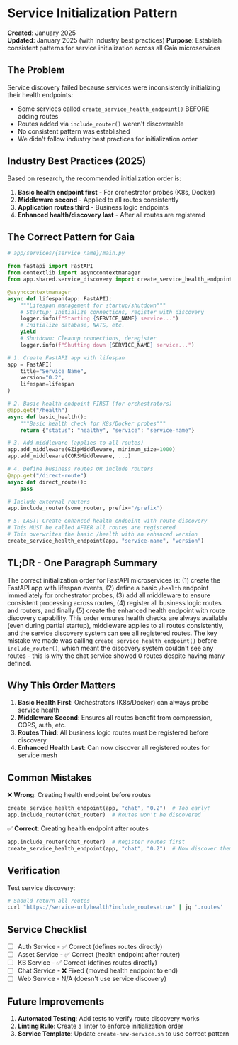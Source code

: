 # Service Initialization Pattern

**Created**: January 2025  
**Updated**: January 2025 (with industry best practices)
**Purpose**: Establish consistent patterns for service initialization across all Gaia microservices

## The Problem

Service discovery failed because services were inconsistently initializing their health endpoints:
- Some services called `create_service_health_endpoint()` BEFORE adding routes
- Routes added via `include_router()` weren't discoverable
- No consistent pattern was established
- We didn't follow industry best practices for initialization order

## Industry Best Practices (2025)

Based on research, the recommended initialization order is:

1. **Basic health endpoint first** - For orchestrator probes (K8s, Docker)
2. **Middleware second** - Applied to all routes consistently  
3. **Application routes third** - Business logic endpoints
4. **Enhanced health/discovery last** - After all routes are registered

## The Correct Pattern for Gaia

```python
# app/services/{service_name}/main.py

from fastapi import FastAPI
from contextlib import asynccontextmanager
from app.shared.service_discovery import create_service_health_endpoint

@asynccontextmanager
async def lifespan(app: FastAPI):
    """Lifespan management for startup/shutdown"""
    # Startup: Initialize connections, register with discovery
    logger.info(f"Starting {SERVICE_NAME} service...")
    # Initialize database, NATS, etc.
    yield
    # Shutdown: Cleanup connections, deregister
    logger.info(f"Shutting down {SERVICE_NAME} service...")

# 1. Create FastAPI app with lifespan
app = FastAPI(
    title="Service Name",
    version="0.2",
    lifespan=lifespan
)

# 2. Basic health endpoint FIRST (for orchestrators)
@app.get("/health")
async def basic_health():
    """Basic health check for K8s/Docker probes"""
    return {"status": "healthy", "service": "service-name"}

# 3. Add middleware (applies to all routes)
app.add_middleware(GZipMiddleware, minimum_size=1000)
app.add_middleware(CORSMiddleware, ...)

# 4. Define business routes OR include routers
@app.get("/direct-route")
async def direct_route():
    pass

# Include external routers
app.include_router(some_router, prefix="/prefix")

# 5. LAST: Create enhanced health endpoint with route discovery
# This MUST be called AFTER all routes are registered
# This overwrites the basic /health with an enhanced version
create_service_health_endpoint(app, "service-name", "version")
```

## TL;DR - One Paragraph Summary

The correct initialization order for FastAPI microservices is: (1) create the FastAPI app with lifespan events, (2) define a basic `/health` endpoint immediately for orchestrator probes, (3) add all middleware to ensure consistent processing across routes, (4) register all business logic routes and routers, and finally (5) create the enhanced health endpoint with route discovery capability. This order ensures health checks are always available (even during partial startup), middleware applies to all routes consistently, and the service discovery system can see all registered routes. The key mistake we made was calling `create_service_health_endpoint()` before `include_router()`, which meant the discovery system couldn't see any routes - this is why the chat service showed 0 routes despite having many defined.

## Why This Order Matters

1. **Basic Health First**: Orchestrators (K8s/Docker) can always probe service health
2. **Middleware Second**: Ensures all routes benefit from compression, CORS, auth, etc.
3. **Routes Third**: All business logic routes must be registered before discovery
4. **Enhanced Health Last**: Can now discover all registered routes for service mesh

## Common Mistakes

❌ **Wrong**: Creating health endpoint before routes
```python
create_service_health_endpoint(app, "chat", "0.2")  # Too early!
app.include_router(chat_router)  # Routes won't be discovered
```

✅ **Correct**: Creating health endpoint after routes
```python
app.include_router(chat_router)  # Register routes first
create_service_health_endpoint(app, "chat", "0.2")  # Now discover them
```

## Verification

Test service discovery:
```bash
# Should return all routes
curl "https://service-url/health?include_routes=true" | jq '.routes'
```

## Service Checklist

- [ ] Auth Service - ✅ Correct (defines routes directly)
- [ ] Asset Service - ✅ Correct (health endpoint after router)
- [ ] KB Service - ✅ Correct (defines routes directly)
- [ ] Chat Service - ❌ Fixed (moved health endpoint to end)
- [ ] Web Service - N/A (doesn't use service discovery)

## Future Improvements

1. **Automated Testing**: Add tests to verify route discovery works
2. **Linting Rule**: Create a linter to enforce initialization order
3. **Service Template**: Update `create-new-service.sh` to use correct pattern